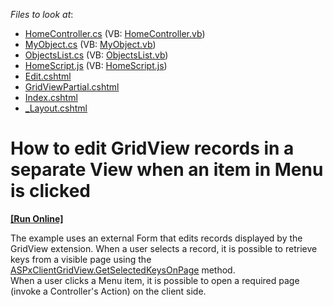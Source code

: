 <!-- default file list -->
*Files to look at*:

* [HomeController.cs](./CS/Controllers/HomeController.cs) (VB: [HomeController.vb](./VB/Controllers/HomeController.vb))
* [MyObject.cs](./CS/Models/MyObject.cs) (VB: [MyObject.vb](./VB/Models/MyObject.vb))
* [ObjectsList.cs](./CS/Models/ObjectsList.cs) (VB: [ObjectsList.vb](./VB/Models/ObjectsList.vb))
* [HomeScript.js](./CS/Scripts/HomeScript.js) (VB: [HomeScript.js](./VB/Scripts/HomeScript.js))
* [Edit.cshtml](./CS/Views/Home/Edit.cshtml)
* [GridViewPartial.cshtml](./CS/Views/Home/GridViewPartial.cshtml)
* [Index.cshtml](./CS/Views/Home/Index.cshtml)
* [_Layout.cshtml](./CS/Views/Shared/_Layout.cshtml)
<!-- default file list end -->
# How to edit GridView records in a separate View when an item in Menu is clicked
<!-- run online -->
**[[Run Online]](https://codecentral.devexpress.com/e3609/)**
<!-- run online end -->


<p>The example uses an external Form that edits records displayed by the GridView extension. When a user selects a record, it is possible to retrieve keys from a visible page using the <a href="http://documentation.devexpress.com/#AspNet/DevExpressWebASPxGridViewScriptsASPxClientGridView_GetSelectedKeysOnPagetopic"><u>ASPxClientGridView.GetSelectedKeysOnPage</u></a> method.<br />
When a user clicks a Menu item, it is possible to open a required page (invoke a Controller's Action) on the client side.</p>

<br/>


